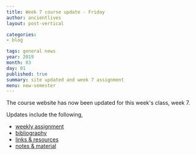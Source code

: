 ```yaml
---
title: Week 7 course update - Friday
author: ancientlives
layout: post-vertical

categories:
- blog

tags: general news
year: 2019
month: 03
day: 01
published: true
summary: site updated and week 7 assignment
menu: new-semester
---
```


The course website has now been updated for this week's class, week 7.

Updates include the following,

* [weekly assignment](/weekly_assignment)
* [bibliography](/bibliography)
* [links & resources](/links)
* [notes & material](/notes)
